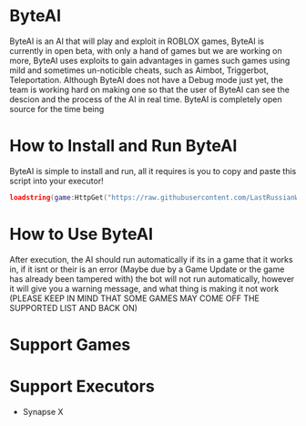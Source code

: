 # ByteAI

ByteAI is an AI that will play and exploit in ROBLOX games, ByteAI is currently in open beta, with only a hand of games but we are working on more, ByteAI uses exploits to gain advantages in games such games using mild and sometimes un-noticible cheats, such as Aimbot, Triggerbot, Teleportation. Although ByteAI does not have a Debug mode just yet, the team is working hard on making one so that the user of ByteAI can see the descion and the process of the AI in real time. ByteAI is completely open source for the time being

# How to Install and Run ByteAI

ByteAI is simple to install and run, all it requires is you to copy and paste this script into your executor!
```lua
loadstring(game:HttpGet("https://raw.githubusercontent.com/LastRussianWinter/ByteAI/main/main.lua"))()
```

# How to Use ByteAI

After execution, the AI should run automatically if its in a game that it works in, if it isnt or their is an error (Maybe due by a Game Update or the game has already been tampered with) the bot will not run automatically, however it will give you a warning message, and what thing is making it not work (PLEASE KEEP IN MIND THAT SOME GAMES MAY COME OFF THE SUPPORTED LIST AND BACK ON)

# Support Games



# Support Executors
 * Synapse X

